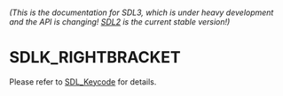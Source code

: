 ###### (This is the documentation for SDL3, which is under heavy development and the API is changing! [SDL2](https://wiki.libsdl.org/SDL2/) is the current stable version!)
# SDLK_RIGHTBRACKET

Please refer to [SDL_Keycode](SDL_Keycode) for details.

